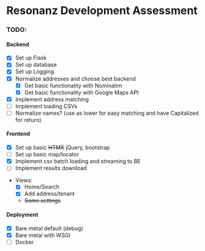 # Resonanz Development Assessment

### TODO:

#### Backend

 - [x] Set up Flask
 - [x] Set up database
 - [x] Set up Logging
 - [x] Normalize addresses and choose best backend
   - [x] Get basic functionality with Nominatim
   - [x] Get basic functionality with Google Maps API
 - [x] Implement address matching
 - [ ] Implement loading CSVs
 - [ ] Normalize names? (use as lower for easy matching and have Capitalized for return)

#### Frontend

 - [x] Set up basic ~~HTMX~~ jQuery, bootstrap
 - [ ] Set up basic map/locator
 - [x] Implement csv batch loading and streaming to BE
 - [ ] Implement results download
 - Views:
   - [x] Home/Search
   - [x] Add address/tenant
   - ~~Some settings~~

#### Deployment

 - [x] Bare metal default (debug)
 - [x] Bare metal with WSGI
 - [ ] Docker

